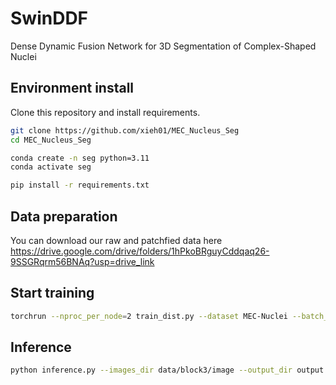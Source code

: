 # SwinDDF
Dense Dynamic Fusion Network for 3D Segmentation of Complex-Shaped Nuclei

## Environment install
Clone this repository and install requirements.

```bash
git clone https://github.com/xieh01/MEC_Nucleus_Seg
cd MEC_Nucleus_Seg

conda create -n seg python=3.11
conda activate seg

pip install -r requirements.txt
```

## Data preparation
You can download our raw and patchfied data here https://drive.google.com/drive/folders/1hPkoBRguyCddqaq26-9SSGRqrm56BNAq?usp=drive_link

## Start training
```bash
torchrun --nproc_per_node=2 train_dist.py --dataset MEC-Nuclei --batch_size 1 --lr 0.0007 --dice 0.5 --ce 0.5 --epochs 500 --model SwinDFF --save_dir /output --save_ckpt
```
## Inference
```bash
python inference.py --images_dir data/block3/image --output_dir output --output_fname block3_seg.h5
```